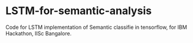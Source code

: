 # LSTM-for-semantic-analysis
Code for LSTM implementation of Semantic classifie in tensorflow, for IBM Hackathon, IISc Bangalore. 
